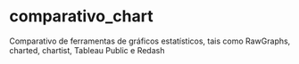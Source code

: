 # comparativo_chart
Comparativo de ferramentas de gráficos estatísticos, tais como RawGraphs, charted, chartist, Tableau Public e Redash
